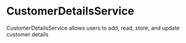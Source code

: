 # CustomerDetailsService
CustomerDetailsService allows users to add, read, store, and update customer details
